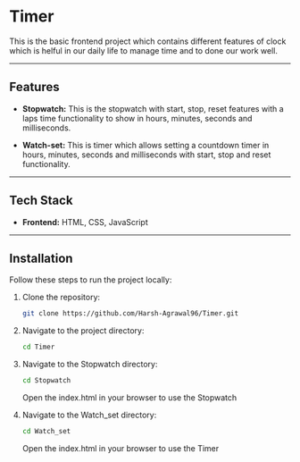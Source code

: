 
# Timer

This is the basic frontend project which contains different features of clock which is helful in our daily life to manage time and to done our work well.

---

## **Features**

- **Stopwatch:**
     This is the stopwatch with start, stop, reset features with a laps time functionality to show in hours, minutes, seconds and milliseconds.

- **Watch-set:**
     This is timer which allows setting a countdown timer in hours, minutes, seconds and milliseconds with start, stop and reset functionality.

---

## **Tech Stack**

- **Frontend:** HTML, CSS, JavaScript

---

## **Installation**

Follow these steps to run the project locally:

1. Clone the repository:
   ```bash
   git clone https://github.com/Harsh-Agrawal96/Timer.git
   ```

2. Navigate to the project directory:
   ```bash
   cd Timer
   ```

3. Navigate to the Stopwatch directory:
   ```bash
   cd Stopwatch
   ```
   Open the index.html in your browser to use the Stopwatch

4. Navigate to the Watch_set directory:
   ```bash
   cd Watch_set
   ```
   Open the index.html in your browser to use the Timer
